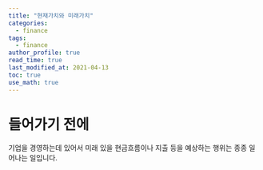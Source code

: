 ```yaml
---
title: "현재가치와 미래가치"
categories:
  - finance
tags:
  - finance
author_profile: true
read_time: true
last_modified_at: 2021-04-13
toc: true
use_math: true
---
```


# 들어가기 전에

기업을 경영하는데 있어서 미래 있을 현금흐름이나 지출 등을 예상하는 행위는 종종 일어나는 일입니다. 